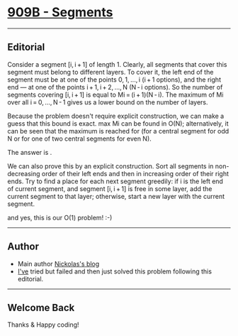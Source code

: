 # [909B - Segments](http://codeforces.com/contest/909/problem/B)

---
## Editorial

Consider a segment [i, i + 1] of length 1. Clearly, all segments that cover this segment must belong to different layers. To cover it, the left end of the segment must be at one of the points 0, 1, ..., i (i + 1 options), and the right end — at one of the points i + 1, i + 2, ..., N (N - i options). So the number of segments covering [i, i + 1] is equal to Mi = (i + 1)(N - i). The maximum of Mi over all i = 0, ..., N - 1 gives us a lower bound on the number of layers.

Because the problem doesn't require explicit construction, we can make a guess that this bound is exact. max Mi can be found in O(N); alternatively, it can be seen that the maximum is reached for  (for a central segment for odd N or for one of two central segments for even N).

The answer is .

We can also prove this by an explicit construction. Sort all segments in non-decreasing order of their left ends and then in increasing order of their right ends. Try to find a place for each next segment greedily: if i is the left end of current segment, and segment [i, i + 1] is free in some layer, add the current segment to that layer; otherwise, start a new layer with the current segment.

and yes, this is our O(1) problem! :-)

---
## Author
 * Main author [Nickolas's blog](http://codeforces.com/blog/entry/56666)
 * [I've](https://github.com/belal-bh) tried but failed and then just solved this problem following this editorial.
 
 ---
 ## Welcome Back
 Thanks & Happy coding!

